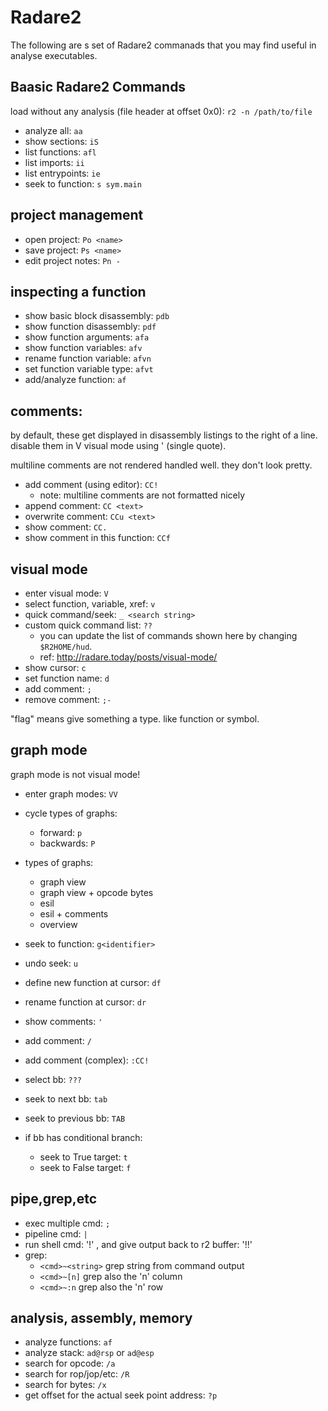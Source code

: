 # Radare2

The following are s set of Radare2 commanads that you may find useful in analyse executables.

## Baasic Radare2 Commands

load without any analysis (file header at offset 0x0): `r2 -n /path/to/file`

  - analyze all: `aa`
  - show sections: `iS`
  - list functions: `afl`
  - list imports: `ii`
  - list entrypoints: `ie`
  - seek to function: `s sym.main`

## project management

  - open project: `Po <name>`
  - save project: `Ps <name>`
  - edit project notes: `Pn -`

## inspecting a function

  - show basic block disassembly: `pdb`
  - show function disassembly: `pdf`
  - show function arguments: `afa`
  - show function variables: `afv`
  - rename function variable: `afvn`
  - set function variable type: `afvt`
  - add/analyze function: `af`

## comments:
by default, these get displayed in disassembly listings to the right of a line.
disable them in V visual mode using ' (single quote).

multiline comments are not rendered handled well. they don't look pretty.

  - add comment (using editor): `CC!`
    - note: multiline comments are not formatted nicely
  - append comment: `CC <text>`
  - overwrite comment: `CCu <text>`
  - show comment: `CC.`
  - show comment in this function: `CCf`

## visual mode

  - enter visual mode: `V`
  - select function, variable, xref: `v`
  - quick command/seek: `_ <search string>`
  - custom quick command list: `??`
    - you can update the list of commands shown here by changing `$R2HOME/hud`.
    - ref: http://radare.today/posts/visual-mode/
  - show cursor: `c`
  - set function name: `d`
  - add comment: `;`
  - remove comment: `;-`
  
"flag" means give something a type. like function or symbol.

## graph mode

graph mode is not visual mode!

  - enter graph modes: `VV`
  - cycle types of graphs:
    - forward: `p`
    - backwards: `P`

  - types of graphs:
      - graph view
      - graph view + opcode bytes
      - esil
      - esil + comments
      - overview

  - seek to function: `g<identifier>`
  - undo seek: `u`
  - define new function at cursor: `df`
  - rename function at cursor: `dr`  
  - show comments: `'`
  - add comment: `/`
  - add comment (complex): `:CC!`
  - select bb: `???`
  - seek to next bb: `tab`
  - seek to previous bb: `TAB`
  - if bb has conditional branch:
    - seek to True target: `t`
    - seek to False target: `f`

## pipe,grep,etc ###

  - exec multiple cmd: `;`
  - pipeline cmd: `|`
  - run shell cmd: '!' , and give output back to r2 buffer: '!!'
  - grep:
    - `<cmd>~<string>` grep string from command output 
    - `<cmd>~[n]` grep also the 'n' column
    - `<cmd>~:n` grep also the 'n' row


## analysis, assembly, memory ###

  - analyze functions: `af`
  - analyze stack: `ad@rsp` or `ad@esp`
  - search for opcode: `/a`
  - search for rop/jop/etc: `/R`
  - search for bytes: `/x `
  - get offset for the actual seek point address: `?p`
    
